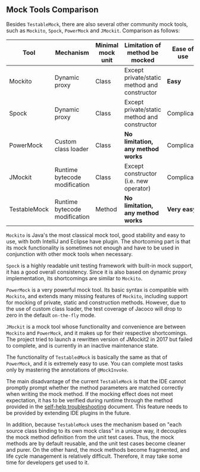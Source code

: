 Mock Tools Comparison
---

Besides `TestableMock`, there are also several other community mock tools, such as `Mockito`, `Spock`, `PowerMock` and `JMockit`. Comparison as follows:

|  Tool        | Mechanism                     | Minimal mock unit | Limitation of method be mocked               | Ease of use   | IDE support   |
|  ----        | ----                          | ----              | ----                                         | ----          | ----          |
| Mockito      | Dynamic proxy                 | Class             | Except private/static method and constructor | **Easy**      | **Very well** |
| Spock        | Dynamic proxy                 | Class             | Except private/static method and constructor | Complicate    | Just so so    |
| PowerMock    | Custom class loader           | Class             | **No limitation, any method works**          | Complicate    | **Good**      |
| JMockit      | Runtime bytecode modification | Class             | Except constructor (i.e. new operator)       | Complicate    | Just so so    |
| TestableMock | Runtime bytecode modification | Method            | **No limitation, any method works**          | **Very easy** | Just so so    |

`Mockito` is Java's the most classical mock tool, good stability and easy to use, with both IntelliJ and Eclipse have plugin. The shortcoming part is that its mock functionality is sometimes not enough and have to be used in conjunction with other mock tools when necessary.

`Spock` is a highly readable unit testing framework with built-in mock support, it has a good overall consistency. Since it is also based on dynamic proxy implementation, its shortcomings are similar to `Mockito`.

`PowerMock` is a very powerful mock tool. Its basic syntax is compatible with `Mockito`, and extends many missing features of `Mockito`, including support for mocking of private, static and construction methods. However, due to the use of custom class loader, the test coverage of Jacoco will drop to zero in the default `on-the-fly` mode.

`JMockit` is a mock tool whose functionality and convenience are between `Mockito` and `PowerMock`, and it makes up for their respective shortcomings. The project tried to launch a rewritten version of JMockit2 in 2017 but failed to complete, and is currently in an inactive maintenance state.

The functionality of `TestabledMock` is basically the same as that of `PowerMock`, and it is extremely easy to use. You can complete most tasks only by mastering the annotations of `@MockInvoke`.

The main disadvantage of the current `TestableMock` is that the IDE cannot promptly prompt whether the method parameters are matched correctly when writing the mock method. If the mocking effect does not meet expectation, it has to be verified during runtime through the method provided in the [self-help troubleshooting](en-us/doc/troubleshooting.md) document. This feature needs to be provided by extending IDE plugins in the future.

In addition, because `TestableMock` uses the mechanism based on "each source class binding to its own mock class" in a unique way, it decouples the mock method definition from the unit test cases. Thus, the mock methods are by default reusable, and the unit test cases become cleaner and purer. On the other hand, the mock methods become fragmented, and life cycle management is relatively difficult. Therefore, it may take some time for developers get used to it.
